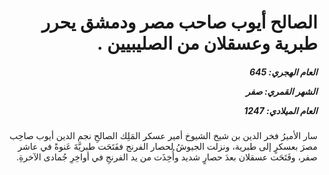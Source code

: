 <h1 dir="rtl">الصالح أيوب صاحب مصر ودمشق يحرر طبرية وعسقلان من الصليبيين .</h1>

<h5 dir="rtl">العام الهجري:  645

الشهر القمري: صفر

العام الميلادي: 1247</h5>

<p dir="rtl">سار الأميرُ فخر الدين بن شيخ الشيوخ أمير عسكر المَلِك الصالحِ نجم الدين أيوب صاحِب مصرَ بعسكرٍ إلى طبرية، ونزلت الجيوشُ لحصار الفرنج ففَتَحَت طبريَّةَ عَنوةً في عاشر صفر، وفَتَحَت عسقلان بعدَ حصارٍ شديد وأُخِذَت من يد الفرنجِ في أواخِرِ جُمادى الآخرةِ.</p></br>
